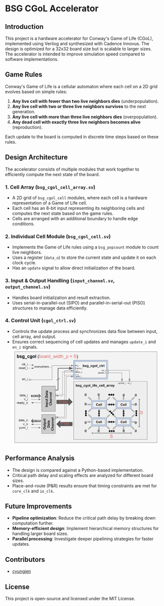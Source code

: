 # BSG CGoL Accelerator

## Introduction
This project is a hardware accelerator for Conway's Game of Life (CGoL), implemented using Verilog and synthesized with Cadence Innovus. The design is optimized for a 32x32 board size but is scalable to larger sizes. The accelerator is intended to improve simulation speed compared to software implementations.

## Game Rules
Conway's Game of Life is a cellular automaton where each cell on a 2D grid evolves based on simple rules:
1. **Any live cell with fewer than two live neighbors dies** (underpopulation).
2. **Any live cell with two or three live neighbors survives** to the next generation.
3. **Any live cell with more than three live neighbors dies** (overpopulation).
4. **Any dead cell with exactly three live neighbors becomes alive** (reproduction).

Each update to the board is computed in discrete time steps based on these rules.

## Design Architecture
The accelerator consists of multiple modules that work together to efficiently compute the next state of the board.

### 1. **Cell Array (`bsg_cgol_cell_array.sv`)**
   - A 2D grid of `bsg_cgol_cell` modules, where each cell is a hardware representation of a Game of Life cell.
   - Each cell has an 8-bit input representing its neighboring cells and computes the next state based on the game rules.
   - Cells are arranged with an additional boundary to handle edge conditions.

### 2. **Individual Cell Module (`bsg_cgol_cell.sv`)**
   - Implements the Game of Life rules using a `bsg_popcount` module to count live neighbors.
   - Uses a register (`data_o`) to store the current state and update it on each clock cycle.
   - Has an `update` signal to allow direct initialization of the board.

### 3. **Input & Output Handling (`input_channel.sv`, `output_channel.sv`)**
   - Handles board initialization and result extraction.
   - Uses serial-in-parallel-out (SIPO) and parallel-in-serial-out (PISO) structures to manage data efficiently.

### 4. **Control Unit (`cgol_ctrl.sv`)**
   - Controls the update process and synchronizes data flow between input, cell array, and output.
   - Ensures correct sequencing of cell updates and manages `update_i` and `en_i` signals.
![Top level Accelerator Architecture](architecture.png)
## Performance Analysis
- The design is compared against a Python-based implementation.
- Critical path delay and scaling effects are analyzed for different board sizes.
- Place-and-route (P&R) results ensure that timing constraints are met for `core_clk` and `io_clk`.

## Future Improvements
- **Pipeline optimization**: Reduce the critical path delay by breaking down computation further.
- **Memory-efficient design**: Implement hierarchical memory structures for handling larger board sizes.
- **Parallel processing**: Investigate deeper pipelining strategies for faster updates.

## Contributors
- [cyungjen](https://github.com/cyungjen)

## License
This project is open-source and licensed under the MIT License.

